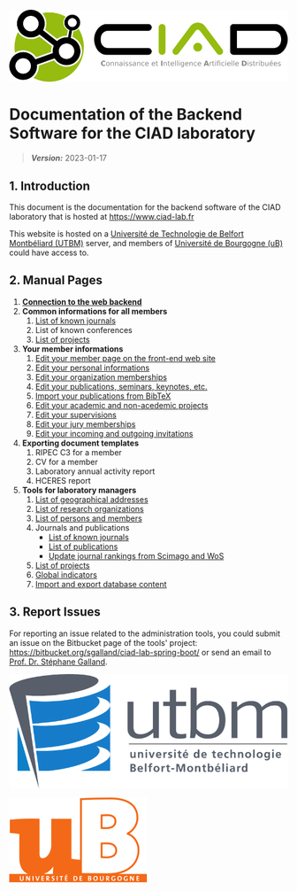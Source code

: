 ![CIAD logo](ciadlogo.png)

# Documentation of the Backend Software for the CIAD laboratory

> **_Version:_** 2023-01-17

## 1. Introduction

This document is the documentation for the backend software of the CIAD laboratory that is hosted at https://www.ciad-lab.fr

This website is hosted on a [Université de Technologie de Belfort Montbéliard (UTBM)](http://www.utbm.fr) server, and members of [Université de Bourgogne (uB)](http://www.u-bourgogne.fr) could have access to.


## 2. Manual Pages

1. **[Connection to the web backend](login.md)**
2. **Common informations for all members**
   1. [List of known journals](journals.md)
   2. List of known conferences
   3. [List of projects](projects.md)
3. **Your member informations**
   1. [Edit your member page on the front-end web site](editmemberpage.md)
   2. [Edit your personal informations](editpersonalinfo.md)
   3. [Edit your organization memberships](editorgamemberships.md)
   4. [Edit your publications, seminars, keynotes, etc.](editpublications.md)
   5. [Import your publications from BibTeX](importbibtex.md)
   6. [Edit your academic and non-acedemic projects](editprojects.md)
   7. [Edit your supervisions](editsupervisions.md)
   8. [Edit your jury memberships](editjurymemberships.md)
   9. [Edit your incoming and outgoing invitations](editinvitations.md)
3. **Exporting document templates**
   1. RIPEC C3 for a member
   2. CV for a member
   3. Laboratory annual activity report
   4. HCERES report
4. **Tools for laboratory managers**
   1. [List of geographical addresses](addresses.md)
   2. [List of research organizations](organizations.md)
   3. [List of persons and members](persons.md)
   4. Journals and publications
      * [List of known journals](journals.md)
      * [List of publications](publications.md)
      * [Update journal rankings from Scimago and WoS](journalrankingupdate.md)
   5. [List of projects](projects.md)
   6. [Global indicators](globalindicators.md)
   7. [Import and export database content](importexportdb.md)
   
## 3. Report Issues

For reporting an issue related to the administration tools, you could submit an issue on the Bitbucket page of the tools' project: https://bitbucket.org/sgalland/ciad-lab-spring-boot/ or send an email to [Prof. Dr. Stéphane Galland](mailto:stephane.galland@utbm.fr).

![UTBM logo](utbmlogo.png)

![uB logo](ublogo.png)

